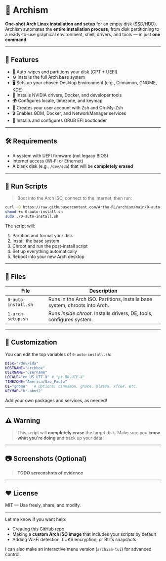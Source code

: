 # 🧱 Archism

**One-shot Arch Linux installation and setup** for an empty disk (SSD/HDD).  
Archism automates the **entire installation process**, from disk partitioning to a ready-to-use graphical environment, shell, drivers, and tools — in just **one command**.

---

## 🚀 Features

- 🧹 Auto-wipes and partitions your disk (GPT + UEFI)
- ⚙️ Installs the full Arch base system
- 🖥️ Sets up your chosen Desktop Environment (e.g., Cinnamon, GNOME, KDE)
- 🧩 Installs NVIDIA drivers, Docker, and developer tools
- 🌍 Configures locale, timezone, and keymap
- 👤 Creates your user account with Zsh and Oh-My-Zsh
- 🔒 Enables GDM, Docker, and NetworkManager services
- 🔁 Installs and configures GRUB EFI bootloader

---

## 🛠️ Requirements

- A system with UEFI firmware (not legacy BIOS)
- Internet access (Wi-Fi or Ethernet)
- A blank disk (e.g., `/dev/sda`) that will be **completely erased**

---

## 🔧 Run Scripts

> Boot into the Arch ISO, connect to the internet, then run:

```sh
curl -O https://raw.githubusercontent.com/Arthu-RL/archism/main/0-auto-install.sh
chmod +x 0-auto-install.sh
sudo ./0-auto-install.sh
```

The script will:

1. Partition and format your disk
2. Install the base system
3. Chroot and run the post-install script
4. Set up everything automatically
5. Reboot into your new Arch desktop

---

## 📁 Files

| File                | Description                                                                |
| ------------------- | -------------------------------------------------------------------------- |
| `0-auto-install.sh` | Runs in the Arch ISO. Partitions, installs base system, chroots into Arch. |
| `1-arch-setup.sh`   | Runs *inside chroot*. Installs drivers, DE, tools, configures system.      |

---

## 🧪 Customization

You can edit the top variables of `0-auto-install.sh`:

```bash
DISK="/dev/sda"
HOSTNAME="archbox"
USERNAME="username"
LOCALE="en_US.UTF-8" # "pt_BR.UTF-8"
TIMEZONE="America/Sao_Paulo"
UI="gnome"   # Options: cinnamon, gnome, plasma, xfce4, etc.
KEYMAP="br-abnt2"
```

Add your own packages and services, as needed!

---

## ⚠️ Warning

> This script will **completely erase** the target disk.
> Make sure you **know what you're doing** and back up your data!

---

## 📷 Screenshots (Optional)

> **TODO screenshots of evidence**

---

## ❤️ License

MIT — Use freely, share, and modify.

---

Let me know if you want help:

* Creating this GitHub repo
* Making a **custom Arch ISO image** that includes your scripts by default
* Adding Wi-Fi detection, LUKS encryption, or Btrfs snapshots

I can also make an interactive menu version (`archism-tui`) for advanced control.
